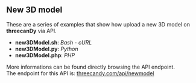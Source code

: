 ## New 3D model  
  
These are a series of examples that show how upload a new 3D model on **threecanDy** via API. 
  
* **new3DModel.sh**: *Bash - cURL*  
* **new3DModel.py**: *Python*  
* **new3DModel.php**: *PHP*  
  
More informations can be found directly browsing the API endpoint.  
The endpoint for this API is: [threecandy.com/api/newmodel](http://www.threecandy.com/api/newmodel)  